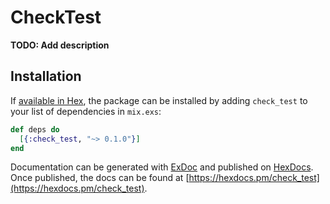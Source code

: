 # CheckTest

**TODO: Add description**

## Installation

If [available in Hex](https://hex.pm/docs/publish), the package can be installed
by adding `check_test` to your list of dependencies in `mix.exs`:

```elixir
def deps do
  [{:check_test, "~> 0.1.0"}]
end
```

Documentation can be generated with [ExDoc](https://github.com/elixir-lang/ex_doc)
and published on [HexDocs](https://hexdocs.pm). Once published, the docs can
be found at [https://hexdocs.pm/check_test](https://hexdocs.pm/check_test).

